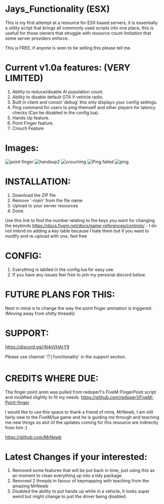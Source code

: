 # Jays_Functionality (ESX)
This is my first attempt at a resource for ESX based servers, it is essentially a utility script that brings all commonly used scripts into one place, this is usefull for those owners that struggle with resource count limitation that some server providers enforce. 

This is FREE, if anyone is seen to be selling this please tell me.


# Current v1.0a features: (VERY LIMITED)
  1. Ability to reduce/disable AI population count.
  2. Ability to disable default GTA V vehicle radio.
  3. Built in client and consol 'debug' this only displays your config settings.
  4. Ping command for users to ping themself and other players for latency checks (Can be disabled in the config.lua).
  5. Hands Up feature.
  6. Point Finger feature.
  7. Crouch Feature

# Images:
![point finger](https://user-images.githubusercontent.com/83920038/145663772-b05525fe-cc02-4efd-bde8-4784396afbb8.png)
![handsup2](https://user-images.githubusercontent.com/83920038/145663774-ed7be7c1-db09-4d4c-b8ba-aa4cd453f9d6.png)
![crouching](https://user-images.githubusercontent.com/83920038/145685834-10aaad95-16c4-4a0e-91f4-1a1d9ccbff3f.png)
![Ping failed](https://user-images.githubusercontent.com/83920038/145685864-53049312-2c8c-469f-a941-2aad1c2b292f.png)
![ping](https://user-images.githubusercontent.com/83920038/145662886-982a4551-1a9b-47de-ad8a-37a3f3095f4e.png)

# INSTALLATION:
  1. Download the ZIP file
  2. Remove '-main' from the file name
  3. Upload to your server resources
  4. Done.

Use this link to find the number relating to the keys you want for changing the keybinds https://docs.fivem.net/docs/game-references/controls/ - I do not intend on adding a key table because I hate them but if you want to modify and re-upload with one, feel free

# CONFIG:
  1. Everything is lablled in the config.lua for easy use.
  2. If you have any issues feel free to join my personal discord below.

# FUTURE PLANS FOR THIS:
Next in mind is to change the way the point finger animation is triggered. (Moving away from shitty threads)

# SUPPORT:
  https://discord.gg/rN4nVHArY9
  
  Please use channel '✋│functionality' in the support section.

# CREDITS WHERE DUE:

The finger point anim was pulled from redoper1's FiveM-FingerPoint script and modified slightly to fit my needs. 
https://github.com/redoper1/FiveM-Point-finger

I would like to use this space to thank a friend of mine, MrNewb, I am still fairly new to the FiveM/lua game and he is guiding me through and teaching me new things so alot of the updates coming for this resource are indirectly from him :) .

https://github.com/MrNewb

# Latest Changes if your interested:
1. Removed some features that will be put back in time, just using this as an moment to clean everything up into a tidy package.
2. Removed 2 threads in favour of keymapping with teaching from the amazing MrNewb
3. Disabled the ability to put hands up while in a vehicle, it looks super weird but might change to just the driver being disabled.
